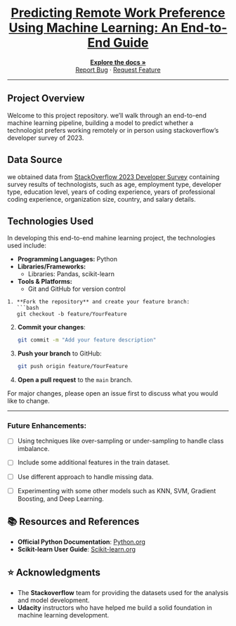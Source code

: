 
<div align="center">
  <h1><a href="https://github.com/raphdoo/nano_task_1">Predicting Remote Work Preference Using Machine Learning: An End-to-End Guide</a></h1>
<!--   <img alt="GIF" src="Resources/banner.gif" /> -->
</div>

<p align="center">
  <a href="https://github.com/raphdoo/nano_task_1/"><strong>Explore the docs »</strong></a>
  <br/>
  <a href="https://github.com/raphdoo/nano_task_1/issues">Report Bug</a>
  ·
  <a href="https://github.com/raphdoo/nano_task_1/issues">Request Feature</a>
</p>

----

## Project Overview

Welcome to this project repository. we’ll walk through an end-to-end machine learning pipeline, building a model to predict whether a technologist prefers working remotely or in person using stackoverflow’s developer survey of 2023.

## Data Source

we obtained data from <a href="https://cdn.stackoverflow.co/files/jo7n4k8s/production/49915bfd46d0902c3564fd9a06b509d08a20488c.zip/stack-overflow-developer-survey-2023.zip">StackOverflow 2023 Developer Survey</a> containing survey results of technologists, such as age, employment type, developer type, education level, years of coding experience, years of professional coding experience, organization size, country, and salary details.


## Technologies Used

In developing this end-to-end mahine learning project, the technologies used include:

- **Programming Languages:** Python
- **Libraries/Frameworks:**
  - Libraries: Pandas, scikit-learn
- **Tools & Platforms:** 
  - Git and GitHub for version control



```
1. **Fork the repository** and create your feature branch:  
   ```bash
   git checkout -b feature/YourFeature
   ```

2. **Commit your changes**:  
   ```bash
   git commit -m "Add your feature description"
   ```

3. **Push your branch** to GitHub:  
   ```bash
   git push origin feature/YourFeature
   ```

4. **Open a pull request** to the `main` branch.

For major changes, please open an issue first to discuss what you would like to change.

---


### Future Enhancements:
- [ ] Using techniques like over-sampling or under-sampling to handle class imbalance.
- [ ] Include some additional features in the train dataset.
- [ ] Use different approach to handle missing data.
- [ ] Experimenting with some other models such as KNN, SVM, Gradient Boosting, and Deep Learning.


## 📚 Resources and References

- **Official Python Documentation**: [Python.org](https://docs.python.org/3/)
- **Scikit-learn User Guide**: [Scikit-learn.org](https://scikit-learn.org/stable/user_guide.html)

## ⭐ Acknowledgments

- The **Stackoverflow** team for providing the datasets used for the analysis and model development.
- **Udacity** instructors who have helped me build a solid foundation in machine learning development.

